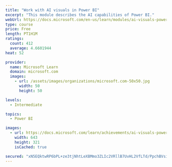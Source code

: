 ```yaml
---
title: "Work with AI visuals in Power BI"
excerpt: "This module describes the AI capabilities of Power BI."
webUrl: https://docs.microsoft.com/en-us/learn/modules/ai-visuals-power-bi/
type: course
price: Free
length: PT1H1M
ratings:
  count: 412
  average: 4.6601944
heat: 52

provider:
  name: Microsoft Learn
  domain: microsoft.com
  images:
    - url: /assets/images/organizations/microsoft.com-50x50.jpg
      width: 50
      height: 50

levels:
  - Intermediate

topics:
  - Power BI

images:
  - url: https://docs.microsoft.com/learn/achievements/ai-visuals-power-bi-social.png
    width: 643
    height: 321
    isCached: true

secured: "xN5EQktwRP6bPL+ze3tjNhtLeXBMmo3ZLIc2VRllB7UvHL2VfLTd/PpchBVsiXjqZoq5UT3fWZT7zXHlaONLPTwGFmdzsAV5YMy0UZmClQf54u7ekKcZgJsfgmSf8idJm/m5OU7i+mRInX5+8YHhJlCsIM/6qNrycpjwlU4QNRMQMK2HGdD1sTRn44JGC67i0ryBulS3mnmrQZBkwVNGs/vS04T+veCy9cDYaATOqwME2WNl6Q3jF44zXELbwODwTqPoSMY1lNtUKFvzHF7aCIaup8Nq9idkBBh5oXTxAOMVi6ogIY37OXJYODA8jU7x0MNGv1Vv2sqshdpsCDc1BSP44y4PULrYQ1gaWrM7UwJddMInmmziEYPEy50vmRxErV1tkNMnshLxJm7cV06nUpGzvbkWJeigjxvmHfe/ysE=;RlTEGsHvaA9FT4MVMNAoiA=="
---
```


